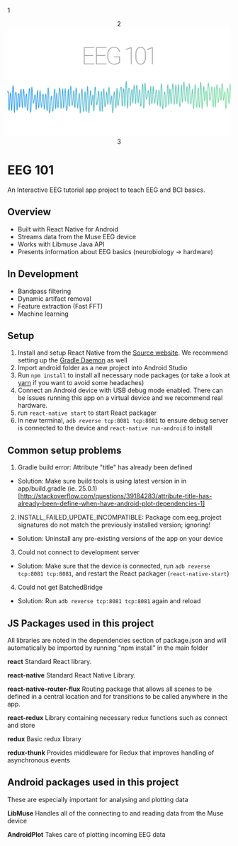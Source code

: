 
1	<p align="center">
2	    <img alt="babel" src="/EEG101graphic.png/" width="600">
3	</p>

# EEG 101

An Interactive EEG tutorial app project to teach EEG and BCI basics.

## Overview

- Built with React Native for Android
- Streams data from the Muse EEG device
- Works with Libmuse Java API
- Presents information about EEG basics (neurobiology -> hardware)

## In Development

- Bandpass filtering
- Dynamic artifact removal
- Feature extraction (Fast FFT)
- Machine learning

## Setup

1. Install and setup React Native from the [Source website](https://facebook.github.io/react-native/docs/getting-started.html). We recommend setting up the [Gradle Daemon](https://docs.gradle.org/2.9/userguide/gradle_daemon.html) as well
2. Import android folder as a new project into Android Studio
3. Run `npm install` to install all necessary node packages (or take a look at [yarn](https://github.com/yarnpkg/yarn) if you want to avoid some headaches)
4. Connect an Android device with USB debug mode enabled. There can be issues running this app on a virtual device and we recommend real hardware. 
5. run `react-native start` to start React packager
5. In new terminal, `adb reverse tcp:8081 tcp:8081` to ensure debug server is connected to the device and `react-native run-android` to install

## Common setup problems

1. Gradle build error: Attribute "title" has already been defined

- Solution: Make sure build tools is using latest version in in app/build.gradle (ie. 25.0.1) [http://stackoverflow.com/questions/39184283/attribute-title-has-already-been-define-when-have-android-plot-dependencies-1]

2. INSTALL_FAILED_UPDATE_INCOMPATIBLE: Package com.eeg_project signatures do not match the previously installed version; ignoring!

- Solution: Uninstall any pre-existing versions of the app on your device

3. Could not connect to development server

- Solution: Make sure that the device is connected, run `adb reverse tcp:8081 tcp:8081`, and restart the React packager (`react-native-start`)

4. Could not get BatchedBridge

- Solution: Run `adb reverse tcp:8081 tcp:8081` again and reload

## JS Packages used in this project
All libraries are noted in the dependencies section of package.json and will automatically be imported by running "npm install" in the main folder

**react**
Standard React library.

**react-native**
Standard React Native Library.

**react-native-router-flux**
Routing package that allows all scenes to be defined in a central location and for transitions to be called anywhere in the app.

**react-redux**
Library containing necessary redux functions such as connect and store

**redux**
Basic redux library

**redux-thunk**
Provides middleware for Redux that improves handling of asynchronous events

## Android packages used in this project
These are especially important for analysing and plotting data

**LibMuse**
Handles all of the connecting to and reading data from the Muse device

**AndroidPlot**
Takes care of plotting incoming EEG data